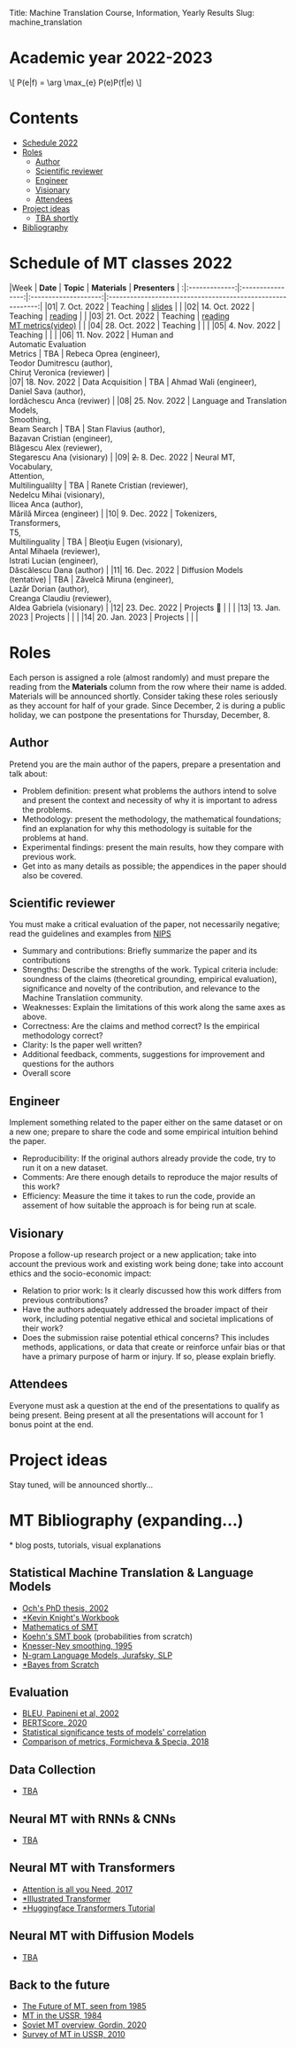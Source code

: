 Title: Machine Translation Course, Information, Yearly Results
Slug: machine_translation


<script src="https://cdnjs.cloudflare.com/ajax/libs/mathjax/2.7.7/MathJax.js?config=TeX-AMS-MML_HTMLorMML"></script>


# Academic year 2022-2023

\\[ P(e|f) = \arg \max_{e} P(e)P(f|e) \\]

<style>
tr:nth-child(even) {
  background-color: #b2b2b24f!important;
  color: #1e1e1e!important;
}
</style>

# Contents
- [Schedule 2022](#schedule)
- [Roles](#roles)
    - [Author](#role_aut)
    - [Scientific reviewer](#role_sci)
    - [Engineer](#role_ing)
    - [Visionary](#role_vis)
    - [Attendees](#role_att)
- [Project ideas](#projects)
    - [TBA shortly]()
- [Bibliography](#bibliography)


<a name="schedule"></a>
# Schedule of MT classes 2022


|Week |    **Date**   |     **Topic**    | **Materials** |                       **Presenters**                       |
:|:-------------:|:----------------:|:--------------------:|:----------------------------------------------------------:|
|01|  7. Oct. 2022 | Teaching         |      [slides](https://unibucro0.sharepoint.com/:b:/r/sites/MachineTranslation2022/Shared%20Documents/General/Course1_structure.pdf?csf=1&web=1&e=ewkb3A)                |                                                            | 
|02| 14. Oct. 2022 | Teaching         |      [reading](#smt)               |                                                            | 
|03| 21. Oct. 2022 | Teaching         |  [reading](#eval)<br />[MT metrics(video)](https://slideslive.com/38924201/1-metrics-of-mt-quality)                |                                                            | 
|04| 28. Oct. 2022 | Teaching         |                      |                                                            |
|05|  4. Nov. 2022 | Teaching         |                      |                                                            |
|06| 11. Nov. 2022 |  Human and<br />Automatic Evaluation<br />Metrics     |           TBA           |     Rebeca Oprea (engineer),<br />Teodor Dumitrescu (author),<br />Chiruț Veronica (reviewer)                                                       |     
|07| 18. Nov. 2022 |  Data Acquisition            |          TBA            | 	Ahmad Wali (engineer),<br />Daniel Sava (author),<br />Iordăchescu Anca (reviwer)                                                       |
|08| 25. Nov. 2022 |  Language and Translation Models,<br />Smoothing,<br />Beam Search            |         TBA             |     Stan Flavius (author),<br />Bazavan Cristian (engineer),<br />Blăgescu Alex (reviewer),<br /> Stegarescu Ana (visionary)                                                       |
|09|  <del>2.</del> 8. Dec. 2022 |  Neural MT,<br />Vocabulary,<br />Attention,<br />Multilingualilty |          TBA            |     Ranete Cristian (reviewer),<br />Nedelcu Mihai (visionary),<br />Ilicea Anca (author),<br />Mărilă Mircea (engineer)                                                       |
|10|  9. Dec. 2022 |  Tokenizers,<br />Transformers,<br />T5,<br />Multilinguality                |      TBA                |     Bleoţiu Eugen (visionary),<br />Antal Mihaela (reviewer),<br />Istrati Lucian (engineer),<br />Dăscălescu Dana (author)                                                      |
|11| 16. Dec. 2022 |  Diffusion Models<br />(tentative)                |         TBA             |     Zăvelcă Miruna (engineer),<br />Lazăr Dorian (author),<br />Creanga Claudiu (reviewer),<br />Aldea Gabriela (visionary)                                                       |
|12| 23. Dec. 2022 | Projects 🌲      |                      |                                                            |
|13| 13. Jan. 2023 | Projects         |                      |                                                            |
|14| 20. Jan. 2023 | Projects         |                      |                                                            |

<a name="roles"></a>
# Roles

Each person is assigned a role (almost randomly) and must prepare the reading from the **Materials** 
column from the row where their name is added. Materials will be announced shortly.
Consider taking these roles seriously as they account for half of your grade.
Since December, 2 is during a public holiday, we can postpone the presentations for Thursday, December, 8.

<a name="role_aut"></a>
## Author
Pretend you are the main author of the papers, prepare a presentation and talk about:

- Problem definition: present what problems the authors intend to solve and present the context and necessity of why it is important to adress the problems.
- Methodology: present the methodology, the mathematical foundations; find an explanation for why this methodology is suitable for the problems at hand.
- Experimental findings: present the main results, how they compare with previous work.
- Get into as many details as possible; the appendices in the paper should also be covered.

<a name="role_sci"></a>
## Scientific reviewer
You must make a critical evaluation of the paper, not necessarily negative; read the guidelines  and examples from [NIPS](https://neurips.cc/Conferences/2020/PaperInformation/ReviewerGuidelines#Examples)

- Summary and contributions: Briefly summarize the paper and its contributions
- Strengths: Describe the strengths of the work. Typical criteria include: soundness of the claims (theoretical grounding, empirical evaluation), significance and novelty of the contribution, and relevance to the Machine Translatiion community.
- Weaknesses: Explain the limitations of this work along the same axes as above.
- Correctness: Are the claims and method correct? Is the empirical methodology correct?
- Clarity: Is the paper well written?
- Additional feedback, comments, suggestions for improvement and questions for the authors
- Overall score

<a name="role_ing"></a>
## Engineer
Implement something related to the paper either on the same dataset or on a new one;  prepare to share the code and some empirical intuition behind the paper.

- Reproducibility: If the original authors already provide the code, try to run it on a new dataset.
- Comments: Are there enough details to reproduce the major results of this work?
- Efficiency: Measure the time it takes to run the code, provide an assement of how suitable the approach is for being run at scale.

<a name="role_vis"></a>
## Visionary
Propose a follow-up research project or a new application; take into account the previous work and existing work being done; take into account ethics and the socio-economic impact:

- Relation to prior work: Is it clearly discussed how this work differs from previous contributions?
- Have the authors adequately addressed the broader impact of their work, including potential negative ethical and societal implications of their work?
- Does the submission raise potential ethical concerns? This includes methods, applications, or data that create or reinforce unfair bias or that have a primary purpose of harm or injury. If so, please explain briefly.

<a name="role_att"></a>
## Attendees
Everyone must ask a question at the end of the presentations to qualify as being present.
Being present at all the presentations will account for 1 bonus point at the end.


<a name="projects"></a>
# Project ideas
Stay tuned, will be announced shortly...


<a name="bibliography"></a>
# MT Bibliography (expanding...)

\* blog posts, tutorials, visual explanations 

<a name="smt"></a>
## Statistical Machine Translation & Language Models
- [Och's PhD thesis, 2002](https://publications.rwth-aachen.de/record/58741/files/58741.pdf#page=22)
- [\*Kevin Knight's Workbook](https://kevincrawfordknight.github.io/papers/wkbk.pdf)
- [Mathematics of SMT](https://aclanthology.org/J93-2003.pdf)
- [Koehn's SMT book](https://3lib.net/book/1271436/711d48) (probabilities from scratch)
- [Knesser-Ney smoothing, 1995](https://sci-hub.se/10.1109/ICASSP.1995.479394)
- [N-gram Language Models, Jurafsky, SLP](https://web.stanford.edu/~jurafsky/slp3/3.pdf)
- [\*Bayes from Scratch](https://allendowney.github.io/ThinkBayes2/)

<a name="eval"></a>
## Evaluation
- [BLEU, Papineni et al, 2002](https://aclanthology.org/P02-1040.pdf)
- [BERTScore, 2020](https://arxiv.org/pdf/1904.09675.pdf)
- [Statistical significance tests of models' correlation](https://aclanthology.org/D14-1020.pdf)
- [Comparison of metrics, Formicheva & Specia, 2018](https://aclanthology.org/J19-3004.pdf)


<a name="data"></a>
## Data Collection
- [TBA]()

<a name="neural"></a>
## Neural MT with RNNs & CNNs
- [TBA]()

<a name="trans"></a>
## Neural MT with Transformers
- [Attention is all you Need, 2017](https://arxiv.org/pdf/1706.03762.pdf)
- [\*Illustrated Transformer](https://jalammar.github.io/illustrated-transformer/)
- [\*Huggingface Transformers Tutorial](https://huggingface.co/course/chapter0/1)



<a name="diffusion"></a>
## Neural MT with Diffusion Models
- [TBA]()


<a name="soviet"></a>
## Back to the future
- [The Future of MT, seen from 1985](https://aclanthology.org/J85-1001.pdf)
- [MT in the USSR, 1984](https://www.jstor.org/stable/30199988?seq=1#metadata_info_tab_contents)
- [Soviet MT overview, Gordin, 2020](https://static1.squarespace.com/static/5275adb7e4b0298e6ac6bc86/t/5ef3eb6693fc2660294da7e2/1593043815386/Gordin-SovietMT.pdf)
- [Survey of MT in USSR, 2010](https://sci-hub.se/10.1080/0907676X.1997.9961304)










